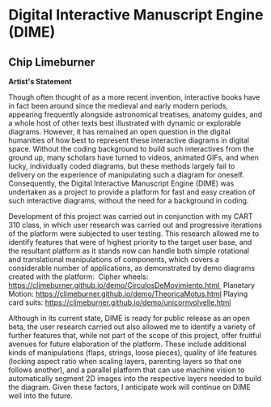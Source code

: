 # Digital Interactive Manuscript Engine (DIME)

## Chip Limeburner

**Artist's Statement**

Though often thought of as a more recent invention, interactive books have in fact been around since the medieval and early modern periods, appearing frequently alongside astronomical treatises, anatomy guides, and a whole host of other texts best illustrated with dynamic or explorable diagrams. However, it has remained an open question in the digital humanities of how best to represent these interactive diagrams in digital space. Without the coding background to build such interactives from the ground up, many scholars have turned to videos, animated GIFs, and when lucky, individually coded diagrams, but these methods largely fail to delivery on the experience of manipulating such a diagram for oneself. Consequently, the Digital Interactive Manuscript Engine (DIME) was undertaken as a project to provide a platform for fast and easy creation of such interactive diagrams, without the need for a background in coding.

Development of this project was carried out in conjunction with my CART 310 class, in which user research was carried out and progressive iterations of the platform were subjected to user testing. This research allowed me to identify features that were of highest priority to the target user base, and the resultant platform as it stands now can handle both simple rotational and translational manipulations of components, which covers a considerable number of applications, as demonstrated by demo diagrams created with the platform: 
Cipher wheels: https://climeburner.github.io/demo/CirculosDeMovimiento.html 
Planetary Motion: https://climeburner.github.io/demo/TheoricaMotus.html
Playing card suits: https://climeburner.github.io/demo/unicornvolvelle.html

Although in its current state, DIME is ready for public release as an open beta, the user research carried out also allowed me to identify a variety of further features that, while not part of the scope of this project, offer fruitful avenues for future elaboration of the platform. These include additional kinds of manipulations (flaps, strings, loose pieces), quality of life features (locking aspect ratio when scaling layers, parenting layers so that one follows another), and a parallel platform that can use machine vision to automatically segment 2D images into the respective layers needed to build the diagram. Given these factors, I anticipate work will continue on DIME well into the future.
